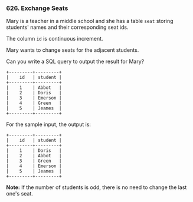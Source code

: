 ### 626. Exchange Seats

Mary is a teacher in a middle school and she has a table `seat` storing students' names and their corresponding seat ids.

The column `id` is continuous increment.
 

Mary wants to change seats for the adjacent students.
 

Can you write a SQL query to output the result for Mary?
 
```
+---------+---------+
|    id   | student |
+---------+---------+
|    1    | Abbot   |
|    2    | Doris   |
|    3    | Emerson |
|    4    | Green   |
|    5    | Jeames  |
+---------+---------+
```
For the sample input, the output is:
 
```
+---------+---------+
|    id   | student |
+---------+---------+
|    1    | Doris   |
|    2    | Abbot   |
|    3    | Green   |
|    4    | Emerson |
|    5    | Jeames  |
+---------+---------+
```

**Note:**
If the number of students is odd, there is no need to change the last one's seat.